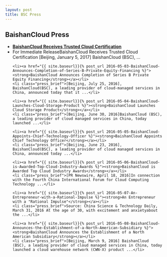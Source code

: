 ```yaml
---
layout: post
title: BSC Press
---
```

<div class="list_content">
<h2><strong>BaishanCloud Press</strong></h2>
<ul class="ul_press">
	<li><a href="{{ site.baseurl}}{% post_url 2016-05-02-BaishanCloud-Receives-Trusted-Cloud-Certification %}"><strong>BaishanCloud Receives Trusted Cloud Certification</strong></a></li>
	<li class="press_brief">For Immediate ReleaseBaishanCloud Receives Trusted Cloud Certification [Beijing, January 5, 2017] BaishanCloud (BSC), ...</li>

	<li><a href="{{ site.baseurl}}{% post_url 2016-05-03-BaishanCloud-Announces-Completion-of-Series-B-Private-Equity-Financing %}"><strong>BaishanCloud Announces Completion of Series B Private Equity Financing</strong></a></li>
	<li class="press_brief">[Beijing, July 25, 2016], BaishanCloud(BSC), a leading provider of cloud-managed services in China, announced today that it ...</li>

	<li><a href="{{ site.baseurl}}{% post_url 2016-05-04-BaishanCloud-Launches-Cloud-Storage-Product %}"><strong>BaishanCloud Launches Cloud Storage Product</strong></a></li>
	<li class="press_brief">[Beijing, June 30, 2016]BaishanCloud (BSC), a leading provider of cloud managed services in China, today launched ...</li>

	<li><a href="{{ site.baseurl}}{% post_url 2016-05-05-BaishanCloud-Appoints-Chief-Technology-Officer %}"><strong>BaishanCloud Appoints Chief Technology Officer</strong></a></li>
	<li class="press_brief">[Beijing, June 23, 2016], BaishanCloud(BSC), a leading provider of cloud managed services in China, announced today ...</li>

	<li><a href="{{ site.baseurl}}{% post_url 2016-05-06-BaishanCloud-is-Awarded-Top-Cloud-Industry-Awards %}"><strong>BaishanCloud is Awarded Top Cloud Industry Awards</strong></a></li>
	<li class="press_brief">[PR Newswire, April 18, 2016]In connection with the Fourth China International Forum for Cloud Computing Technology ...</li>

	<li><a href="{{ site.baseurl}}{% post_url 2016-05-07-An-Entrepreneur-with-a-Rational-Impulse %}"><strong>An Entrepreneur with a "Rational Impulse"</strong></a></li>
	<li class="press_brief">Source: China Science & Technology Daily, March 31, 2016 At the age of 30, with excitement and anxietyabout the ...</li>

	<li><a href="{{ site.baseurl}}{% post_url 2016-05-08-BaishanCloud-Announces-the-Establishment-of-a-North-American-Subsidiary %}"><strong>BaishanCloud Announces the Establishment of a North American Subsidiary</strong></a></li>
	<li class="press_brief">[Beijing, March 9, 2016] BaishanCloud (BSC), a leading provider of cloud managed services in China, today launched a cloud warehouse network (CWN-X) product ...</li>
</ul>
</div>

